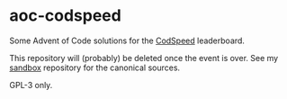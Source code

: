 # aoc-codspeed

Some Advent of Code solutions for the [CodSpeed] leaderboard.

This repository will (probably)  be deleted once the event is over. See my
[sandbox] repository for the canonical sources.

GPL-3 only.

[CodSpeed]: https://codspeed.io/advent
[sandbox]: https://github.com/tesselslate/sandbox
